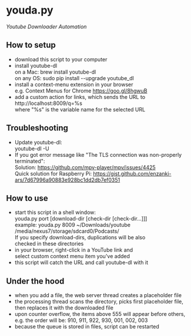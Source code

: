 youda.py
========
*Youtube Downloader Automation*

## How to setup ##
  - download this script to your computer
  - install youtube-dl <br />
    on a Mac: brew install youtube-dl <br />
    on any OS: sudo pip install --upgrade youtube_dl
  - install a context-menu extension in your browser <br />
    e.g. Context Menus for Chrome https://goo.gl/8hgwuB
  - add a custom action for links, which sends the URL to <br />
    http://localhost:8009/q=%s <br />
    where "%s" is the variable name for the selected URL

## Troubleshooting ##

  - Update youtube-dl: <br/>
    youtube-dl -U
  - If you got error message like "The TLS connection was non-properly terminated": <br/>
    Solution: https://github.com/mpv-player/mpv/issues/4425 <br/>
    Quick solution for Raspberry Pi: https://gist.github.com/enzanki-ars/7d67996a90883e928bc1dd2db7ef0351 <br/>

## How to use ##
  - start this script in a shell window: <br />
      youda.py port [download-dir [check-dir [check-dir...]]] <br />
    example:
      youda.py 8009 ~/Downloads/youtube /media/nexus7/storage/sdcard0/Podcasts/ <br />
    If you specify download-dirs, duplications will be also <br />
    checked in these directories
  - in your browser, right-click in a YouTube link and <br />
    select custom context menu item you've added
  - this script will catch the URL and call youtube-dl with it

## Under the hood ##
  - when you add a file, the web server thread creates a placeholder file
  - the processing thread scans the directory, picks first placeholder file, 
    then replaces it with the downloaded file
  - upon counter overflow, the items above 555 will appear before others,
    e.g. the order will be: 910, 911, 922, 930, 001, 002, 003
  - because the queue is stored in files, script can be restarted
